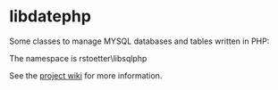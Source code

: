 # libdatephp

Some classes to manage MYSQL databases and tables written in PHP:

The namespace is rstoetter\\libsqlphp

See the [project wiki](https://github.com/rstoetter/libsqlphp/wiki) for more information.

